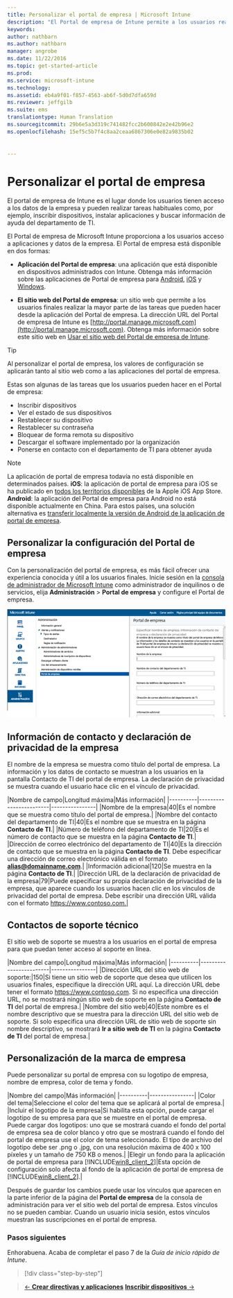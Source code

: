 ```yaml
---
title: Personalizar el portal de empresa | Microsoft Intune
description: "El Portal de empresa de Intune permite a los usuarios realizar tareas comunes como inscribir dispositivos, instalar aplicaciones y encontrar información del departamento de TI."
keywords: 
author: nathbarn
ms.author: nathbarn
manager: angrobe
ms.date: 11/22/2016
ms.topic: get-started-article
ms.prod: 
ms.service: microsoft-intune
ms.technology: 
ms.assetid: eb4a9f01-f857-4563-ab6f-5d0d7dfa659d
ms.reviewer: jeffgilb
ms.suite: ems
translationtype: Human Translation
ms.sourcegitcommit: 29b6e5a3d319c741482fcc2b600842e2e42b96e2
ms.openlocfilehash: 15ef5c5b7f4c8aa2ceaa6867306e0e82a9835b02


---
```


# <a name="customize-the-company-portal"></a>Personalizar el portal de empresa
El portal de empresa de Intune es el lugar donde los usuarios tienen acceso a los datos de la empresa y pueden realizar tareas habituales como, por ejemplo, inscribir dispositivos, instalar aplicaciones y buscar información de ayuda del departamento de TI.

El Portal de empresa de Microsoft Intune proporciona a los usuarios acceso a aplicaciones y datos de la empresa. El Portal de empresa está disponible en dos formas:

-   **Aplicación del Portal de empresa**: una aplicación que está disponible en dispositivos administrados con Intune. Obtenga más información sobre las aplicaciones de Portal de empresa para [Android](/Intune/EndUser/using-your-android-device-with-intune), [iOS](/Intune/EndUser/using-your-ios-or-mac-os-x-device-with-intune) y [Windows](/Intune/EndUser/using-your-windows-device-with-intune).


- **El sitio web del Portal de empresa**: un sitio web que permite a los usuarios finales realizar la mayor parte de las tareas que pueden hacer desde la aplicación del Portal de empresa. La dirección URL del Portal de empresa de Intune es [http://portal.manage.microsoft.com](http://portal.manage.microsoft.com). Obtenga más información sobre este sitio web en [Usar el sitio web del Portal de empresa de Intune](/Intune/EndUser/using-the-intune-company-portal-website).

> [!TIP]
> Al personalizar el portal de empresa, los valores de configuración se aplicarán tanto al sitio web como a las aplicaciones del portal de empresa.

Estas son algunas de las tareas que los usuarios pueden hacer en el Portal de empresa:

-   Inscribir dispositivos
-   Ver el estado de sus dispositivos
-   Restablecer su dispositivo
-   Restablecer su contraseña
-   Bloquear de forma remota su dispositivo
-   Descargar el software implementado por la organización
-   Ponerse en contacto con el departamento de TI para obtener ayuda

> [!NOTE]
> La aplicación de portal de empresa todavía no está disponible en determinados países.
> __iOS__: la aplicación de portal de empresa para iOS se ha publicado en [todos los territorios disponibles](https://go.microsoft.com/fwlink/?linkid=831284) de la Apple iOS App Store.
> __Android__: la aplicación del Portal de empresa para Android no está disponible actualmente en China. Para estos países, una solución alternativa es [transferir localmente la versión de Android de la aplicación de portal de empresa](https://www.microsoft.com/en-us/download/details.aspx?id=49140).  

## <a name="customize-company-portal-settings"></a>Personalizar la configuración del Portal de empresa
Con la personalización del portal de empresa, es más fácil ofrecer una experiencia conocida y útil a los usuarios finales. Inicie sesión en la [consola de administrador de Microsoft Intune](https://manage.microsoft.com) como administrador de inquilinos o de servicios, elija **Administración** &gt; **Portal de empresa** y configure el Portal de empresa.

![admin-console-admin-workspace-comp-portal-settings](./media/companyportal.png)

## <a name="company-contact-information-and-privacy-statement"></a>Información de contacto y declaración de privacidad de la empresa
El nombre de la empresa se muestra como título del portal de empresa. La información y los datos de contacto se muestran a los usuarios en la pantalla Contacto de TI del portal de empresa. La declaración de privacidad se muestra cuando el usuario hace clic en el vínculo de privacidad.

|Nombre de campo|Longitud máxima|Más información|
    |----------|------------------------|----------------|
    |Nombre de la empresa|40|Es el nombre que se muestra como título del portal de empresa.|
    |Nombre del contacto del departamento de TI|40|Es el nombre que se muestra en la página **Contacto de TI**.|
    |Número de teléfono del departamento de TI|20|Es el número de contacto que se muestra en la página **Contacto de TI**.|
    |Dirección de correo electrónico del departamento de TI|40|Es la dirección de contacto que se muestra en la página **Contacto de TI**. Debe especificar una dirección de correo electrónico válida en el formato **alias@domainname.com**.|
    |Información adicional|120|Se muestra en la página **Contacto de TI**.|
    |Dirección URL de la declaración de privacidad de la empresa|79|Puede especificar su propia declaración de privacidad de la empresa, que aparece cuando los usuarios hacen clic en los vínculos de privacidad del portal de empresa. Debe escribir una dirección URL válida con el formato https://www.contoso.com.|

## <a name="support-contacts"></a>Contactos de soporte técnico
El sitio web de soporte se muestra a los usuarios en el portal de empresa para que puedan tener acceso al soporte en línea.

|Nombre del campo|Longitud máxima|Más información|
    |----------|------------------------|----------------|
    |Dirección URL del sitio web de soporte:|150|Si tiene un sitio web de soporte que desea que utilicen los usuarios finales, especifique la dirección URL aquí. La dirección URL debe tener el formato https://www.contoso.com. Si no especifica una dirección URL, no se mostrará ningún sitio web de soporte en la página **Contacto de TI** del portal de empresa.|
    |Nombre del sitio web|40|Este nombre es el nombre descriptivo que se muestra para la dirección URL del sitio web de soporte. Si solo especifica una dirección URL de sitio web de soporte sin nombre descriptivo, se mostrará **Ir a sitio web de TI** en la página **Contacto de TI** del portal de empresa.|

## <a name="company-branding-customization"></a>Personalización de la marca de empresa
Puede personalizar su portal de empresa con su logotipo de empresa, nombre de empresa, color de tema y fondo.

|Nombre del campo|Más información|
    |----------|----------------|
    |Color del tema|Seleccione el color del tema que se aplicará al portal de empresa.|
    |Incluir el logotipo de la empresa|Si habilita esta opción, puede cargar el logotipo de su empresa para que se muestre en el portal de empresa. Puede cargar dos logotipos: uno que se mostrará cuando el fondo del portal de empresa sea de color blanco y otro que se mostrará cuando el fondo del portal de empresa use el color de tema seleccionado. El tipo de archivo del logotipo debe ser .png o .jpg, con una resolución máxima de 400 x 100 píxeles y un tamaño de 750 KB o menos.|
    |Elegir un fondo para la aplicación de portal de empresa para [!INCLUDE[win8_client_2](../includes/win8_client_2_md.md)]|Esta opción de configuración solo afecta al fondo de la aplicación de portal de empresa de [!INCLUDE[win8_client_2](../includes/win8_client_2_md.md)].|


Después de guardar los cambios puede usar los vínculos que aparecen en la parte inferior de la página del **Portal de empresa** de la consola de administración para ver el sitio web del portal de empresa. Estos vínculos no se pueden cambiar. Cuando un usuario inicia sesión, estos vínculos muestran las suscripciones en el portal de empresa.

### <a name="next-steps"></a>Pasos siguientes
Enhorabuena. Acaba de completar el paso 7 de la *Guía de inicio rápido de Intune*.
>[!div class="step-by-step"]

>[&larr; **Crear directivas y aplicaciones**](.\start-with-a-paid-subscription-to-microsoft-intune-step-6.md) [**Inscribir dispositivos** &rarr;](.\start-with-a-paid-subscription-to-microsoft-intune-step-8.md)  



<!--HONumber=Nov16_HO4-->


